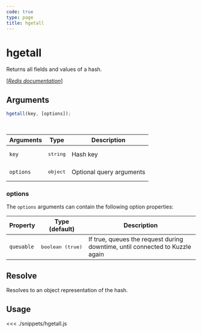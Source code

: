 ```yaml
---
code: true
type: page
title: hgetall
---
```


# hgetall

Returns all fields and values of a hash.

[[_Redis documentation_]](https://redis.io/commands/hgetall)

## Arguments

```js
hgetall(key, [options]);
```

<br/>

| Arguments | Type              | Description              |
| --------- | ----------------- | ------------------------ |
| `key`     | <pre>string</pre> | Hash key                 |
| `options` | <pre>object</pre> | Optional query arguments |

### options

The `options` arguments can contain the following option properties:

| Property   | Type (default)            | Description                                                                  |
| ---------- | ------------------------- | ---------------------------------------------------------------------------- |
| `queuable` | <pre>boolean (true)</pre> | If true, queues the request during downtime, until connected to Kuzzle again |

## Resolve

Resolves to an object representation of the hash.

## Usage

<<< ./snippets/hgetall.js
